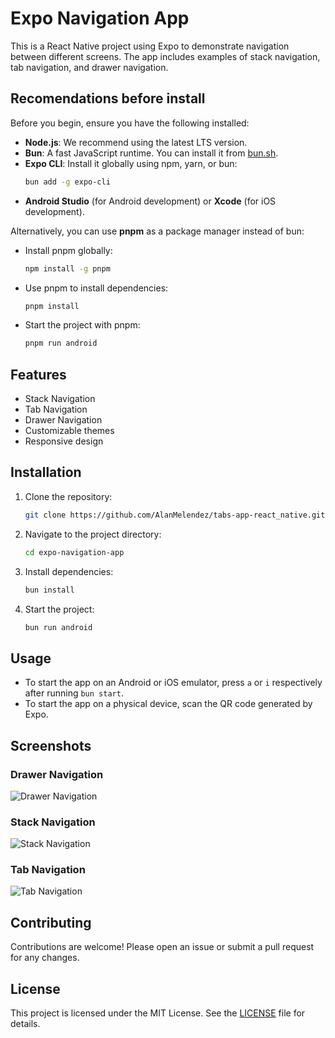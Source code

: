 # Expo Navigation App

This is a React Native project using Expo to demonstrate navigation between different screens. The app includes examples of stack navigation, tab navigation, and drawer navigation.

## Recomendations before install 

Before you begin, ensure you have the following installed:

- **Node.js**: We recommend using the latest LTS version.
- **Bun**: A fast JavaScript runtime. You can install it from [bun.sh](https://bun.sh).
- **Expo CLI**: Install it globally using npm, yarn, or bun:
   ```sh
   bun add -g expo-cli
   ```
- **Android Studio** (for Android development) or **Xcode** (for iOS development).

Alternatively, you can use **pnpm** as a package manager instead of bun:
- Install pnpm globally:
   ```sh
   npm install -g pnpm
   ```
- Use pnpm to install dependencies:
   ```sh
   pnpm install
   ```
- Start the project with pnpm:
   ```sh
   pnpm run android
   ```

## Features

- Stack Navigation
- Tab Navigation
- Drawer Navigation
- Customizable themes
- Responsive design

## Installation

1. Clone the repository:
   ```sh
   git clone https://github.com/AlanMelendez/tabs-app-react_native.git
   ```
2. Navigate to the project directory:
   ```sh
   cd expo-navigation-app
   ```
3. Install dependencies:
   ```sh
   bun install
   ```
4. Start the project:
   ```sh
   bun run android
   ```

## Usage

- To start the app on an Android or iOS emulator, press `a` or `i` respectively after running `bun start`.
- To start the app on a physical device, scan the QR code generated by Expo.

## Screenshots

### Drawer Navigation
![Drawer Navigation](./assets/screenshots/drawer.png)

### Stack Navigation
![Stack Navigation](./assets/screenshots/stack.png)

### Tab Navigation
![Tab Navigation](./assets/screenshots/tabs.png)



## Contributing

Contributions are welcome! Please open an issue or submit a pull request for any changes.

## License

This project is licensed under the MIT License. See the [LICENSE](./LICENSE) file for details.
